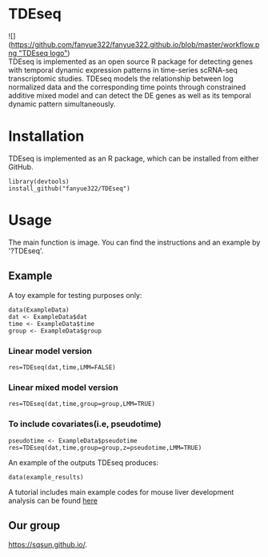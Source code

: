 # TDEseq
![]([https://github.com/fanyue322/fanyue322.github.io/blob/master/workflow.png "TDEseq logo"](https://github.com/fanyue322/fanyue322.github.io/blob/master/workflow.png))  
TDEseq is implemented as an open source R package for detecting genes with temporal dynamic expression patterns in time-series scRNA-seq  transcriptomic studies. TDEseq models the relationship between log normalized data and the corresponding time points through constrained additive mixed model and can detect the DE genes as well as its temporal dynamic pattern simultaneously. 


# Installation
TDEseq is implemented as an R package, which can be installed from either GitHub.

```
library(devtools)
install_github("fanyue322/TDEseq")
```

# Usage
The main function is image. You can find the instructions and an example by '?TDEseq'.

## Example
A toy example for testing purposes only:
```
data(ExampleData)
dat <- ExampleData$dat
time <- ExampleData$time
group <- ExampleData$group
```
### Linear model version
```
res=TDEseq(dat,time,LMM=FALSE)
```
### Linear mixed model version
```
res=TDEseq(dat,time,group=group,LMM=TRUE)
```
### To include covariates(i.e, pseudotime)
```
pseudotime <- ExampleData$pseudotime
res=TDEseq(dat,time,group=group,z=pseudotime,LMM=TRUE)
```
An example of the outputs TDEseq produces:
```
data(example_results)
```
A tutorial includes main example codes for mouse liver development analysis can be found [here](https://fanyue322.github.io/TDEseq)
## Our group

 <https://sqsun.github.io/>.
